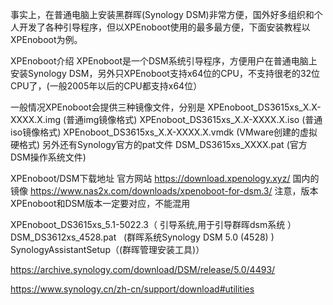 事实上，在普通电脑上安装黑群晖(Synology DSM)非常方便，国外好多组织和个人开发了各种引导程序，但以XPEnoboot使用的最多最方便，下面安装教程以XPEnoboot为例。

XPEnoboot介绍
XPEnoboot是一个DSM系统引导程序，方便用户在普通电脑上安装Synology DSM，另外只XPEnoboot支持x64位的CPU，不支持很老的32位CPU了，(一般2005年以后的CPU都支持x64位）

一般情况XPEnoboot会提供三种镜像文件，分别是
XPEnoboot_DS3615xs_X.X-XXXX.X.img (普通img镜像格式)
XPEnoboot_DS3615xs_X.X-XXXX.X.iso (普通iso镜像格式)
XPEnoboot_DS3615xs_X.X-XXXX.X.vmdk (VMware创建的虚拟硬格式)
另外还有Synology官方的pat文件
DSM_DS3615xs_XXXX.pat (官方DSM操作系统文件)

XPEnoboot/DSM下载地址
官方网站 https://download.xpenology.xyz/
国内的镜像 https://www.nas2x.com/downloads/xpenoboot-for-dsm.3/
注意，版本XPEnoboot和DSM版本一定要对应，不能混用



XPEnoboot_DS3615xs_5.1-5022.3（ 引导系统,用于引导群晖dsm系统 ）
DSM_DS3612xs_4528.pat   (群晖系统Synology DSM 5.0 (4528) )
SynologyAssistantSetup（(群晖管理安装工具)）

https://archive.synology.com/download/DSM/release/5.0/4493/

https://www.synology.cn/zh-cn/support/download#utilities